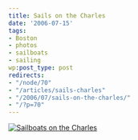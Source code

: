 ```yaml
---
title: Sails on the Charles
date: '2006-07-15'
tags:
- Boston
- photos
- sailboats
- sailing
wp:post_type: post
redirects:
- "/node/70"
- "/articles/sails-charles"
- "/2006/07/sails-on-the-charles/"
- "/?p=70"
---
```


[ ![Sailboats on the Charles](http://static.flickr.com/56/190136661_feffbb45b3.jpg) ](http://www.flickr.com/photos/bensheldon/190136661/ "Photo Sharing")
